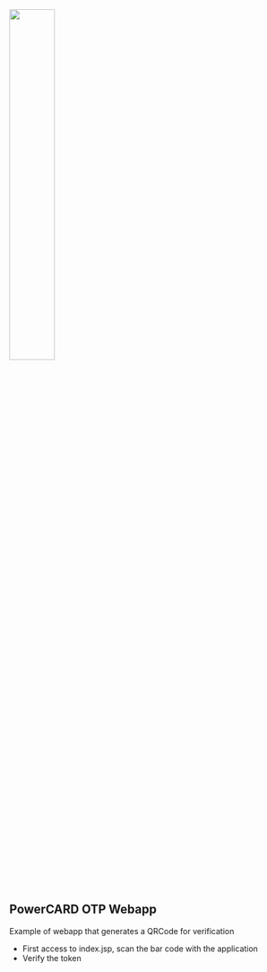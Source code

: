 <img src="https://www.hps-worldwide.com/sites/default/files/logo_hps_0.png" width="40%">

## PowerCARD OTP Webapp

Example of webapp that generates a QRCode for verification

* First access to index.jsp, scan the bar code with the application
* Verify the token
